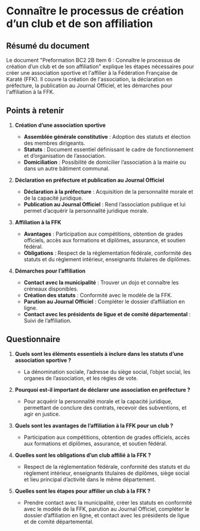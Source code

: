 # Connaître le processus de création d’un club et de son affiliation
## Résumé du document

Le document "Preformation BC2 2B Item 6 : Connaître le processus de création d’un club et de son affiliation" explique les étapes nécessaires pour créer une association sportive et l'affilier à la Fédération Française de Karaté (FFK). Il couvre la création de l'association, la déclaration en préfecture, la publication au Journal Officiel, et les démarches pour l'affiliation à la FFK.

## Points à retenir

1. **Création d’une association sportive**
   - **Assemblée générale constitutive** : Adoption des statuts et élection des membres dirigeants.
   - **Statuts** : Document essentiel définissant le cadre de fonctionnement et d’organisation de l’association.
   - **Domiciliation** : Possibilité de domicilier l’association à la mairie ou dans un autre bâtiment communal.

2. **Déclaration en préfecture et publication au Journal Officiel**
   - **Déclaration à la préfecture** : Acquisition de la personnalité morale et de la capacité juridique.
   - **Publication au Journal Officiel** : Rend l’association publique et lui permet d’acquérir la personnalité juridique morale.

3. **Affiliation à la FFK**
   - **Avantages** : Participation aux compétitions, obtention de grades officiels, accès aux formations et diplômes, assurance, et soutien fédéral.
   - **Obligations** : Respect de la réglementation fédérale, conformité des statuts et du règlement intérieur, enseignants titulaires de diplômes.

4. **Démarches pour l’affiliation**
   - **Contact avec la municipalité** : Trouver un dojo et connaître les créneaux disponibles.
   - **Création des statuts** : Conformité avec le modèle de la FFK.
   - **Parution au Journal Officiel** : Compléter le dossier d’affiliation en ligne.
   - **Contact avec les présidents de ligue et de comité départemental** : Suivi de l’affiliation.

## Questionnaire

1. **Quels sont les éléments essentiels à inclure dans les statuts d’une association sportive ?**
   - La dénomination sociale, l’adresse du siège social, l’objet social, les organes de l’association, et les règles de vote.

2. **Pourquoi est-il important de déclarer une association en préfecture ?**
   - Pour acquérir la personnalité morale et la capacité juridique, permettant de conclure des contrats, recevoir des subventions, et agir en justice.

3. **Quels sont les avantages de l’affiliation à la FFK pour un club ?**
   - Participation aux compétitions, obtention de grades officiels, accès aux formations et diplômes, assurance, et soutien fédéral.

4. **Quelles sont les obligations d’un club affilié à la FFK ?**
   - Respect de la réglementation fédérale, conformité des statuts et du règlement intérieur, enseignants titulaires de diplômes, siège social et lieu principal d’activité dans le même département.

5. **Quelles sont les étapes pour affilier un club à la FFK ?**
   - Prendre contact avec la municipalité, créer les statuts en conformité avec le modèle de la FFK, parution au Journal Officiel, compléter le dossier d’affiliation en ligne, et contact avec les présidents de ligue et de comité départemental.
